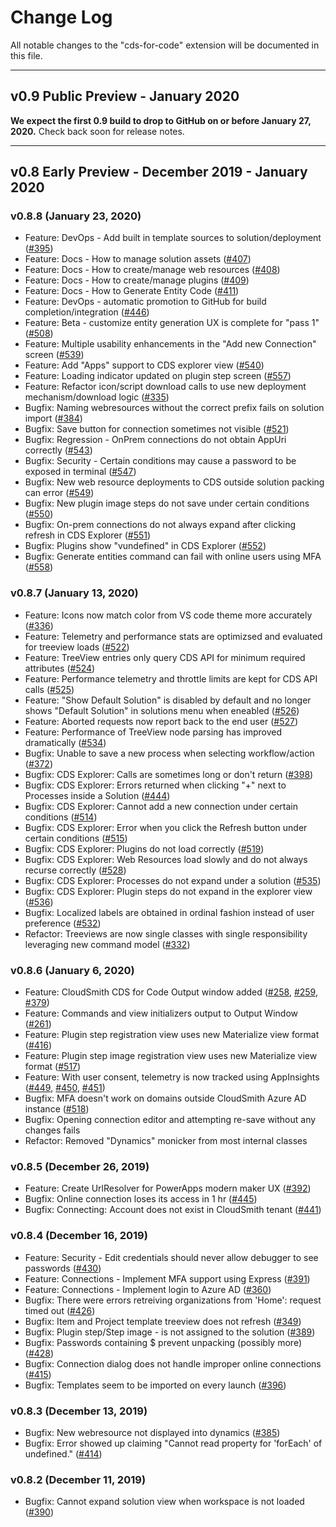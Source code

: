 # Change Log

All notable changes to the "cds-for-code" extension will be documented in this file.

---

## v0.9 Public Preview - January 2020
**We expect the first 0.9 build to drop to GitHub on or before January 27, 2020.**  Check back soon for release notes.

---

## v0.8 Early Preview - December 2019 - January 2020

### v0.8.8 (January 23, 2020)
- Feature: DevOps - Add built in template sources to solution/deployment ([#395](https://dev.azure.com/cloudsmith-consulting/CloudSmith/_workitems/edit/395/))
- Feature: Docs - How to manage solution assets ([#407](https://dev.azure.com/cloudsmith-consulting/CloudSmith/_workitems/edit/407/))
- Feature: Docs - How to create/manage web resources ([#408](https://dev.azure.com/cloudsmith-consulting/CloudSmith/_workitems/edit/408/))
- Feature: Docs - How to create/manage plugins ([#409](https://dev.azure.com/cloudsmith-consulting/CloudSmith/_workitems/edit/409/))
- Feature: Docs - How to Generate Entity Code ([#411](https://dev.azure.com/cloudsmith-consulting/CloudSmith/_workitems/edit/411/))
- Feature: DevOps - automatic promotion to GitHub for build completion/integration ([#446](https://dev.azure.com/cloudsmith-consulting/CloudSmith/_workitems/edit/446/))
- Feature: Beta - customize entity generation UX is complete for "pass 1" ([#508](https://dev.azure.com/cloudsmith-consulting/CloudSmith/_workitems/edit/508/))
- Feature: Multiple usability enhancements in the "Add new Connection" screen ([#539](https://dev.azure.com/cloudsmith-consulting/CloudSmith/_workitems/edit/539/))
- Feature: Add "Apps" support to CDS explorer view ([#540](https://dev.azure.com/cloudsmith-consulting/CloudSmith/_workitems/edit/540/))
- Feature: Loading indicator updated on plugin step screen ([#557](https://dev.azure.com/cloudsmith-consulting/CloudSmith/_workitems/edit/557/))
- Feature: Refactor icon/script download calls to use new deployment mechanism/download logic ([#335](https://dev.azure.com/cloudsmith-consulting/CloudSmith/_workitems/edit/335/))
- Bugfix: Naming webresources without the correct prefix fails on solution import ([#384](https://dev.azure.com/cloudsmith-consulting/CloudSmith/_workitems/edit/384/))
- Bugfix: Save button for connection sometimes not visible ([#521](https://dev.azure.com/cloudsmith-consulting/CloudSmith/_workitems/edit/521/))
- Bugfix: Regression - OnPrem connections do not obtain AppUri correctly ([#543](https://dev.azure.com/cloudsmith-consulting/CloudSmith/_workitems/edit/543/))
- Bugfix: Security - Certain conditions may cause a password to be exposed in terminal ([#547](https://dev.azure.com/cloudsmith-consulting/CloudSmith/_workitems/edit/547/))
- Bugfix: New web resource deployments to CDS outside solution packing can error ([#549](https://dev.azure.com/cloudsmith-consulting/CloudSmith/_workitems/edit/549/))
- Bugfix: New plugin image steps do not save under certain conditions ([#550](https://dev.azure.com/cloudsmith-consulting/CloudSmith/_workitems/edit/550/))
- Bugfix: On-prem connections do not always expand after clicking refresh in CDS Explorer ([#551](https://dev.azure.com/cloudsmith-consulting/CloudSmith/_workitems/edit/551/))
- Bugfix: Plugins show "vundefined" in CDS Explorer ([#552](https://dev.azure.com/cloudsmith-consulting/CloudSmith/_workitems/edit/552/))
- Bugfix: Generate entities command can fail with online users using MFA ([#558](https://dev.azure.com/cloudsmith-consulting/CloudSmith/_workitems/edit/558/))

### v0.8.7 (January 13, 2020)
- Feature: Icons now match color from VS code theme more accurately ([#336](https://dev.azure.com/cloudsmith-consulting/CloudSmith/_workitems/edit/336/))
- Feature: Telemetry and performance stats are optimizsed and evaluated for treeview loads ([#522](https://dev.azure.com/cloudsmith-consulting/CloudSmith/_workitems/edit/522/))
- Feature: TreeView entries only query CDS API for minimum required attributes ([#524](https://dev.azure.com/cloudsmith-consulting/CloudSmith/_workitems/edit/524/))
- Feature: Performance telemetry and throttle limits are kept for CDS API calls ([#525](https://dev.azure.com/cloudsmith-consulting/CloudSmith/_workitems/edit/525/))
- Feature: "Show Default Solution" is disabled by default and no longer shows "Default Solution" in solutions menu when eneabled ([#526](https://dev.azure.com/cloudsmith-consulting/CloudSmith/_workitems/edit/526/))
- Feature: Aborted requests now report back to the end user ([#527](https://dev.azure.com/cloudsmith-consulting/CloudSmith/_workitems/edit/527/))
- Feature: Performance of TreeView node parsing has improved dramatically ([#534](https://dev.azure.com/cloudsmith-consulting/CloudSmith/_workitems/edit/534/))
- Bugfix: Unable to save a new process when selecting workflow/action ([#372](https://dev.azure.com/cloudsmith-consulting/CloudSmith/_workitems/edit/372/))
- Bugfix: CDS Explorer: Calls are sometimes long or don't return ([#398](https://dev.azure.com/cloudsmith-consulting/CloudSmith/_workitems/edit/398/))
- Bugfix: CDS Explorer: Errors returned when clicking "+" next to Processes inside a Solution ([#444](https://dev.azure.com/cloudsmith-consulting/CloudSmith/_workitems/edit/444/))
- Bugfix: CDS Explorer: Cannot add a new connection under certain conditions ([#514](https://dev.azure.com/cloudsmith-consulting/CloudSmith/_workitems/edit/514/))
- Bugfix: CDS Explorer: Error when you click the Refresh button under certain conditions ([#515](https://dev.azure.com/cloudsmith-consulting/CloudSmith/_workitems/edit/515/))
- Bugfix: CDS Explorer: Plugins do not load correctly ([#519](https://dev.azure.com/cloudsmith-consulting/CloudSmith/_workitems/edit/519/))
- Bugfix: CDS Explorer: Web Resources load slowly and do not always recurse correctly ([#528](https://dev.azure.com/cloudsmith-consulting/CloudSmith/_workitems/edit/528/))
- Bugfix: CDS Explorer: Processes do not expand under a solution ([#535](https://dev.azure.com/cloudsmith-consulting/CloudSmith/_workitems/edit/535/))
- Bugfix: CDS Explorer: Plugin steps do not expand in the explorer view ([#536](https://dev.azure.com/cloudsmith-consulting/CloudSmith/_workitems/edit/536/))
- Bugfix: Localized labels are obtained in ordinal fashion instead of user preference ([#532](https://dev.azure.com/cloudsmith-consulting/CloudSmith/_workitems/edit/532/))
- Refactor: Treeviews are now single classes with single responsibility leveraging new command model ([#332](https://dev.azure.com/cloudsmith-consulting/CloudSmith/_workitems/edit/332))

### v0.8.6 (January 6, 2020)

- Feature: CloudSmith CDS for Code Output window added ([#258](https://dev.azure.com/cloudsmith-consulting/CloudSmith/_workitems/edit/258/), [#259](https://dev.azure.com/cloudsmith-consulting/CloudSmith/_workitems/edit/259/), [#379](https://dev.azure.com/cloudsmith-consulting/CloudSmith/_workitems/edit/378/))
- Feature: Commands and view initializers output to Output Window ([#261](https://dev.azure.com/cloudsmith-consulting/CloudSmith/_workitems/edit/259/))
- Feature: Plugin step registration view uses new Materialize view format ([#416](https://dev.azure.com/cloudsmith-consulting/CloudSmith/_workitems/edit/416/))
- Feature: Plugin step image registration view uses new Materialize view format ([#517](https://dev.azure.com/cloudsmith-consulting/CloudSmith/_workitems/edit/517/))
- Feature: With user consent, telemetry is now tracked using AppInsights ([#449](https://dev.azure.com/cloudsmith-consulting/CloudSmith/_workitems/edit/449/), [#450](https://dev.azure.com/cloudsmith-consulting/CloudSmith/_workitems/edit/450/), [#451](https://dev.azure.com/cloudsmith-consulting/CloudSmith/_workitems/edit/451/))
- Bugfix: MFA doesn't work on domains outside CloudSmith Azure AD instance ([#518](https://dev.azure.com/cloudsmith-consulting/CloudSmith/_workitems/edit/518/))
- Bugfix: Opening connection editor and attempting re-save without any changes fails
- Refactor: Removed "Dynamics" monicker from most internal classes

### v0.8.5 (December 26, 2019)

- Feature: Create UrlResolver for PowerApps modern maker UX ([#392](https://dev.azure.com/cloudsmith-consulting/CloudSmith/_workitems/edit/392/))
- Bugfix: Online connection loses its access in 1 hr ([#445](https://dev.azure.com/cloudsmith-consulting/CloudSmith/_workitems/edit/445/))
- Bugfix: Connecting: Account does not exist in CloudSmith tenant ([#441](https://dev.azure.com/cloudsmith-consulting/CloudSmith/_workitems/edit/441/))

### v0.8.4 (December 16, 2019)

- Feature: Security - Edit credentials should never allow debugger to see passwords ([#430](https://dev.azure.com/cloudsmith-consulting/CloudSmith/_workitems/edit/430/))
- Feature: Connections - Implement MFA support using Express ([#391](https://dev.azure.com/cloudsmith-consulting/CloudSmith/_workitems/edit/391/))
- Feature: Connections - Implement login to Azure AD ([#360](https://dev.azure.com/cloudsmith-consulting/CloudSmith/_workitems/edit/360/))
- Bugfix: There were errors retreiving organizations from 'Home': request timed out ([#426]((https://dev.azure.com/cloudsmith-consulting/CloudSmith/_workitems/edit/426/)))
- Bugfix: Item and Project template treeview does not refresh ([#349](https://dev.azure.com/cloudsmith-consulting/CloudSmith/_workitems/edit/349/))
- Bugfix: Plugin step/Step image - is not assigned to the solution ([#389](https://dev.azure.com/cloudsmith-consulting/CloudSmith/_workitems/edit/389/))
- Bugfix: Passwords containing $ prevent unpacking (possibly more) ([#428](https://dev.azure.com/cloudsmith-consulting/CloudSmith/_workitems/edit/428/))
- Bugfix: Connection dialog does not handle improper online connections ([#415](https://dev.azure.com/cloudsmith-consulting/CloudSmith/_workitems/edit/415/))
- Bugfix: Templates seem to be imported on every launch ([#396](https://dev.azure.com/cloudsmith-consulting/CloudSmith/_workitems/edit/396/))

### v0.8.3 (December 13, 2019)

- Bugfix: New webresource not displayed into dynamics ([#385](https://dev.azure.com/cloudsmith-consulting/CloudSmith/_workitems/edit/385/))
- Bugfix: Error showed up claiming "Cannot read property for 'forEach' of undefined." ([#414](https://dev.azure.com/cloudsmith-consulting/CloudSmith/_workitems/edit/414/))

### v0.8.2 (December 11, 2019)

- Bugfix: Cannot expand solution view when workspace is not loaded ([#390](https://dev.azure.com/cloudsmith-consulting/CloudSmith/_workitems/edit/390/))
